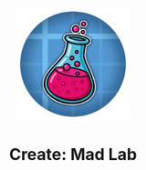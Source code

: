 <p align="center">
  <img src="https://github.com/Budabbb/CreateMadLab/blob/master/logo.png?raw=true" alt="Logo" width="200"/>
<h1 align="center">Create: Mad Lab  <br>
